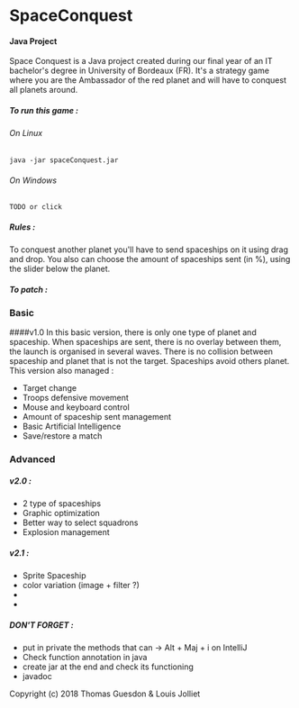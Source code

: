 # SpaceConquest
 
#### Java Project

Space Conquest is a Java project created during our final year of an IT bachelor's degree in University of Bordeaux (FR).
It's a strategy game where you are the Ambassador of the red planet and will have to conquest all planets around.


##### To run this game :
###### On Linux 
    java -jar spaceConquest.jar
###### On Windows
    TODO or click

##### Rules :
To conquest another planet you'll have to send spaceships on it using drag and drop. You also can choose the amount of spaceships sent (in %), 
using the slider below the planet.

##### To patch :
    

### Basic 
####v1.0
In this basic version, there is only one type of planet and spaceship. When spaceships are sent, there is no overlay between them, the launch is organised in several waves.
There is no collision between spaceship and planet that is not the target. Spaceships avoid others planet.
This version also managed :
- Target change
- Troops defensive movement
- Mouse and keyboard control
- Amount of spaceship sent management
- Basic Artificial Intelligence
- Save/restore a match


### Advanced

##### v2.0 :
- 2 type of spaceships
- Graphic optimization
- Better way to select squadrons
- Explosion management


##### v2.1 :
- Sprite Spaceship
- color variation (image + filter ?)
-
-



##### DON'T FORGET :
- put in private the methods that can -> Alt + Maj + i on IntelliJ
- Check function annotation in java
- create jar at the end and check its functioning
- javadoc





Copyright (c) 2018 Thomas Guesdon & Louis Jolliet